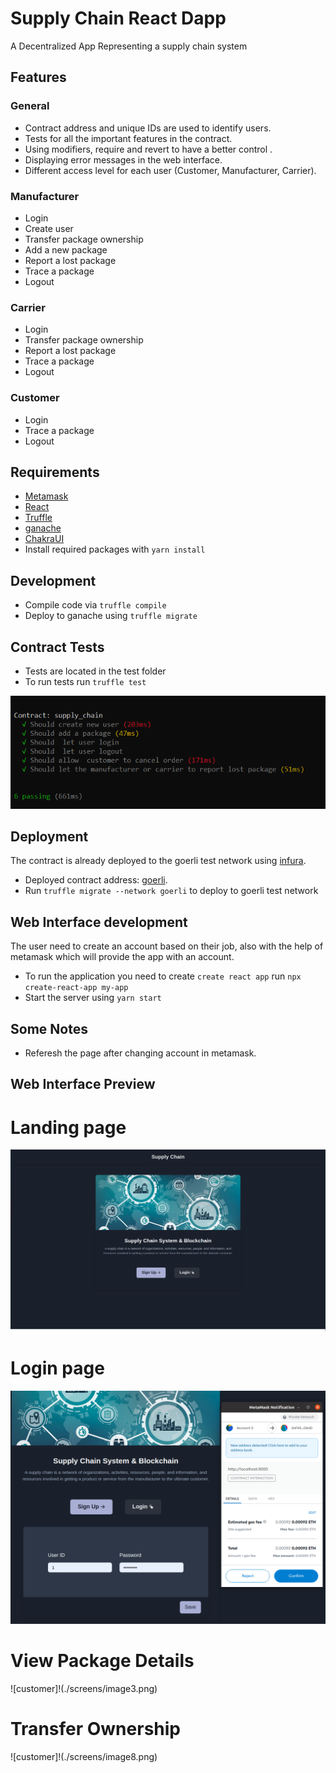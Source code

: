 # Supply Chain React Dapp

A Decentralized App Representing a supply chain system

## Features

### General

- Contract address and unique IDs are used to identify users.
- Tests for all the important features in the contract.
- Using modifiers, require and revert to have a better control .
- Displaying error messages in the web interface.
- Different access level for each user (Customer, Manufacturer, Carrier).

### Manufacturer

- Login
- Create user
- Transfer package ownership
- Add a new package
- Report a lost package
- Trace a package
- Logout

### Carrier

- Login
- Transfer package ownership
- Report a lost package
- Trace a package
- Logout

### Customer

- Login
- Trace a package
- Logout

## Requirements

- [Metamask](https://metamask.io/)
- [React](https://reactjs.org/)
- [Truffle](https://www.trufflesuite.com/)
- [ganache](https://www.trufflesuite.com/ganache)
- [ChakraUI](https://chakra-ui.com/)
- Install required packages with `yarn install`

## Development

- Compile code via `truffle compile`
- Deploy to ganache using `truffle migrate`

## Contract Tests

- Tests are located in the test folder
- To run tests run `truffle test`

![tests](./screens/image1.png)

## Deployment

The contract is already deployed to the goerli test network using [infura](http://infura.io/).<br>

- Deployed contract address: [goerli](https://goerli.etherscan.io/address/0x03716C2de74Ad606D2EFbCC39e17FC51F327e7Ae).
- Run `truffle migrate --network goerli` to deploy to goerli test network

## Web Interface development

The user need to create an account based on their job, also with the help of metamask which will provide the app
with an account.

- To run the application you need to create `create react app` run `npx create-react-app my-app`
- Start the server using `yarn start`

## Some Notes

- Referesh the page after changing account in metamask.

## Web Interface Preview

# Landing page

![customer](./screens/image5.png)

# Login page

![customer](./screens/image2.png)

# View Package Details

![customer]!(./screens/image3.png)

# Transfer Ownership

![customer]!(./screens/image8.png)
